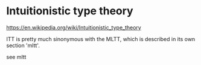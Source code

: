 # Intuitionistic type theory

https://en.wikipedia.org/wiki/Intuitionistic_type_theory

ITT is pretty much sinonymous with the MLTT, which is described in its 
own section 'mltt'.

see mltt
